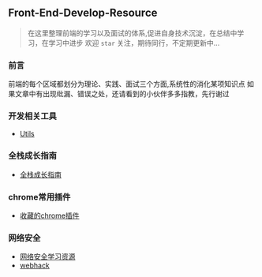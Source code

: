 ## Front-End-Develop-Resource

>  在这里整理前端的学习以及面试的体系,促进自身技术沉淀，在总结中学习，在学习中进步
>  欢迎  `star`  关注，期待同行，不定期更新中…

<h3>前言</h3>
前端的每个区域都划分为理论、实践、面试三个方面,系统性的消化某项知识点
如果文章中有出现纰漏、错误之处，还请看到的小伙伴多多指教，先行谢过

### 开发相关工具
* [Utils](Utils/utils.md)

### 全栈成长指南
* [全栈成长指南](https://github.com/phodal/growth-ebook)

### chrome常用插件

- [收藏的chrome插件](./其他/chromePlugin.md)

### 网络安全

* [网络安全学习资源](https://github.com/euphrat1ca/fuzzdb-collect)
* [webhack](https://wizardforcel.gitbooks.io/web-hacking-101/content/3.html)